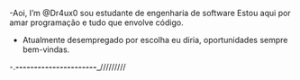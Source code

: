 -Aoi, I’m @Dr4ux0 sou estudante de engenharia de software
Estou aqui por amar programação e tudo que envolve código.
- Atualmente desempregado por escolha eu diria, oportunidades sempre bem-vindas.

-._______------------____________----------______/////////

<!---
--->
